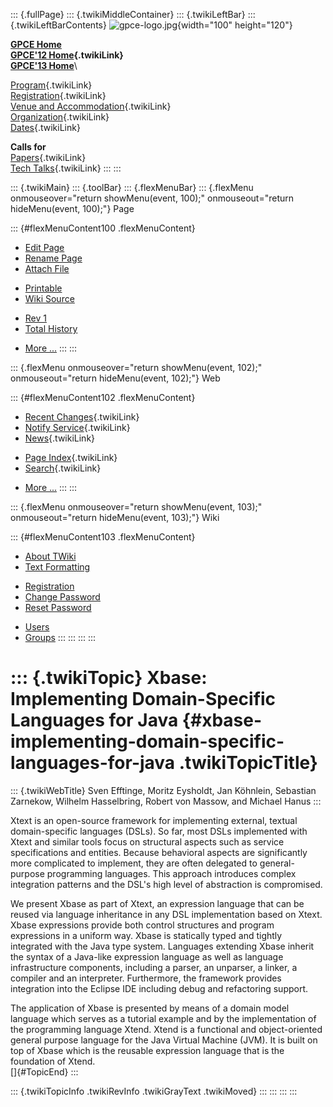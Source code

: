 ::: {.fullPage}
::: {.twikiMiddleContainer}
::: {.twikiLeftBar}
::: {.twikiLeftBarContents}
![gpce-logo.jpg](../pub/GPCE12/WebLeftBar/gpce-logo.jpg){width="100"
height="120"}

**[GPCE Home](http://program-transformation.org/Gpce)**\
**[GPCE\'12 Home](WebHome){.twikiLink}**\
**[GPCE\'13 Home](http://program-transformation.org/GPCE13/WebHome)**\

[Program](ConferenceProgram){.twikiLink}\
[Registration](GpceRegistration){.twikiLink}\
[Venue and Accommodation](VenueAccomodation){.twikiLink}\
[Organization](ConferenceOrganization){.twikiLink}\
[Dates](ImportantDates){.twikiLink}

**Calls for**\
[Papers](CallForPapers){.twikiLink}\
[Tech Talks](CallForTechTalks){.twikiLink}
:::
:::

::: {.twikiMain}
::: {.toolBar}
::: {.flexMenuBar}
::: {.flexMenu onmouseover="return showMenu(event, 100);" onmouseout="return hideMenu(event, 100);"}
Page

::: {#flexMenuContent100 .flexMenuContent}
-   [Edit
    Page](http://www.program-transformation.org/edit/GPCE12/P112Efftinge?t=1536828829)
-   [Rename
    Page](http://www.program-transformation.org/rename/GPCE12/P112Efftinge)
-   [Attach
    File](http://www.program-transformation.org/attach/GPCE12/P112Efftinge)

<!-- -->

-   [Printable](http://www.program-transformation.org/view/GPCE12/P112Efftinge?skin=print.pattern)
-   [Wiki
    Source](http://www.program-transformation.org/view/GPCE12/P112Efftinge?skin=text&raw=on&contenttype=text/plain)

<!-- -->

-   [Rev
    1](http://www.program-transformation.org/view/GPCE12/P112Efftinge?rev=1.1)
-   [Total
    History](http://www.program-transformation.org/rdiff/GPCE12/P112Efftinge)

<!-- -->

-   [More
    \...](http://www.program-transformation.org/oops/GPCE12/P112Efftinge?template=oopsmore&param1=1.1&param2=1.1)
:::
:::

::: {.flexMenu onmouseover="return showMenu(event, 102);" onmouseout="return hideMenu(event, 102);"}
Web

::: {#flexMenuContent102 .flexMenuContent}
-   [Recent Changes](WebChanges){.twikiLink}
-   [Notify Service](WebNotify){.twikiLink}
-   [News](WebNews){.twikiLink}

<!-- -->

-   [Page Index](WebIndex){.twikiLink}
-   [Search](WebSearch){.twikiLink}

<!-- -->

-   [More
    \...](http://www.program-transformation.org/oops/GPCE12/P112Efftinge?template=oopsmore&param1=1.1&param2=1.1)
:::
:::

::: {.flexMenu onmouseover="return showMenu(event, 103);" onmouseout="return hideMenu(event, 103);"}
Wiki

::: {#flexMenuContent103 .flexMenuContent}
-   [About
    TWiki](http://www.program-transformation.org/view/TWiki/WebHome)
-   [Text
    Formatting](http://www.program-transformation.org/view/TWiki/TextFormattingRules)

<!-- -->

-   [Registration](http://www.program-transformation.org/view/TWiki/TWikiRegistration)
-   [Change
    Password](http://www.program-transformation.org/view/TWiki/ChangePassword)
-   [Reset
    Password](http://www.program-transformation.org/view/TWiki/ResetPassword)

<!-- -->

-   [Users](http://www.program-transformation.org/view/Main/TWikiUsers)
-   [Groups](http://www.program-transformation.org/view/Main/TWikiGroups)
:::
:::
:::
:::

::: {.twikiTopic}
Xbase: Implementing Domain-Specific Languages for Java {#xbase-implementing-domain-specific-languages-for-java .twikiTopicTitle}
======================================================

::: {.twikiWebTitle}
Sven Efftinge, Moritz Eysholdt, Jan Köhnlein, Sebastian Zarnekow,
Wilhelm Hasselbring, Robert von Massow, and Michael Hanus
:::

Xtext is an open-source framework for implementing external, textual
domain-specific languages (DSLs). So far, most DSLs implemented with
Xtext and similar tools focus on structural aspects such as service
specifications and entities. Because behavioral aspects are
significantly more complicated to implement, they are often delegated to
general-purpose programming languages. This approach introduces complex
integration patterns and the DSL\'s high level of abstraction is
compromised.

We present Xbase as part of Xtext, an expression language that can be
reused via language inheritance in any DSL implementation based on
Xtext. Xbase expressions provide both control structures and program
expressions in a uniform way. Xbase is statically typed and tightly
integrated with the Java type system. Languages extending Xbase inherit
the syntax of a Java-like expression language as well as language
infrastructure components, including a parser, an unparser, a linker, a
compiler and an interpreter. Furthermore, the framework provides
integration into the Eclipse IDE including debug and refactoring
support.

The application of Xbase is presented by means of a domain model
language which serves as a tutorial example and by the implementation of
the programming language Xtend. Xtend is a functional and
object-oriented general purpose language for the Java Virtual Machine
(JVM). It is built on top of Xbase which is the reusable expression
language that is the foundation of Xtend.\
[]{#TopicEnd}
:::

::: {.twikiTopicInfo .twikiRevInfo .twikiGrayText .twikiMoved}
:::
:::
:::
:::
